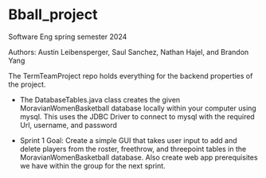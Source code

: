 # Bball_project
Software Eng spring semester 2024

Authors: Austin Leibensperger, Saul Sanchez, Nathan Hajel, and Brandon Yang

The TermTeamProject repo holds everything for the backend properties of the project.
- The DatabaseTables.java class creates the given MoravianWomenBasketball database locally within your computer using mysql. This uses the JDBC Driver to connect to mysql with the required Url, username, and password 

- Sprint 1 Goal:
  Create a simple GUI that takes user input to add and delete players from the roster, freethrow, and threepoint tables in the MoravianWomenBasketball database. Also create web app prerequisites we have within the group for the next sprint. 
